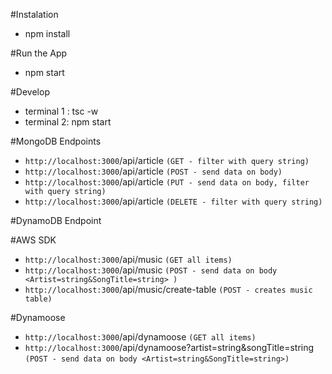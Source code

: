 #Instalation
* npm install

#Run the App
* npm start

#Develop
* terminal 1 : tsc -w
* terminal 2: npm start

#MongoDB Endpoints
* `http://localhost:3000`/api/article `(GET - filter with query string)`
* `http://localhost:3000`/api/article `(POST - send data on body)`
* `http://localhost:3000`/api/article `(PUT - send data on body, filter with query string)`
* `http://localhost:3000`/api/article `(DELETE - filter with query string)`

#DynamoDB Endpoint

#AWS SDK
* `http://localhost:3000`/api/music `(GET all items)`
* `http://localhost:3000`/api/music `(POST - send data on body <Artist=string&SongTitle=string> )`
* `http://localhost:3000`/api/music/create-table `(POST - creates music table)`

#Dynamoose
* `http://localhost:3000`/api/dynamoose `(GET all items)`
* `http://localhost:3000`/api/dynamoose?artist=string&songTitle=string `(POST - send data on body <Artist=string&SongTitle=string>)`